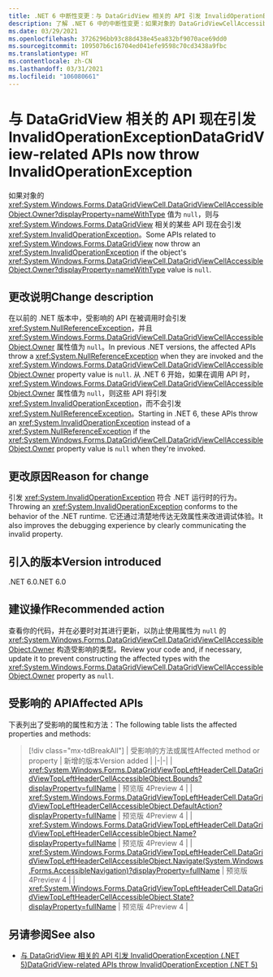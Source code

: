 ```yaml
---
title: .NET 6 中断性变更：与 DataGridView 相关的 API 引发 InvalidOperationException
description: 了解 .NET 6 中的中断性变更：如果对象的 DataGridViewCellAccessibleObject.Owner 值为 null，则某些与 DataGridView 相关的 API 会引发异常。
ms.date: 03/29/2021
ms.openlocfilehash: 3726296bb93c88d438e45ea832bf9070ace69dd0
ms.sourcegitcommit: 109507b6c16704ed041efe9598c70cd3438a9fbc
ms.translationtype: HT
ms.contentlocale: zh-CN
ms.lasthandoff: 03/31/2021
ms.locfileid: "106080661"
---
```

# <a name="datagridview-related-apis-now-throw-invalidoperationexception"></a><span data-ttu-id="8088a-103">与 DataGridView 相关的 API 现在引发 InvalidOperationException</span><span class="sxs-lookup"><span data-stu-id="8088a-103">DataGridView-related APIs now throw InvalidOperationException</span></span>

<span data-ttu-id="8088a-104">如果对象的 <xref:System.Windows.Forms.DataGridViewCell.DataGridViewCellAccessibleObject.Owner?displayProperty=nameWithType> 值为 `null`，则与 <xref:System.Windows.Forms.DataGridView> 相关的某些 API 现在会引发 <xref:System.InvalidOperationException>。</span><span class="sxs-lookup"><span data-stu-id="8088a-104">Some APIs related to <xref:System.Windows.Forms.DataGridView> now throw an <xref:System.InvalidOperationException> if the object's <xref:System.Windows.Forms.DataGridViewCell.DataGridViewCellAccessibleObject.Owner?displayProperty=nameWithType> value is `null`.</span></span>

## <a name="change-description"></a><span data-ttu-id="8088a-105">更改说明</span><span class="sxs-lookup"><span data-stu-id="8088a-105">Change description</span></span>

<span data-ttu-id="8088a-106">在以前的 .NET 版本中，受影响的 API 在被调用时会引发 <xref:System.NullReferenceException>，并且 <xref:System.Windows.Forms.DataGridViewCell.DataGridViewCellAccessibleObject.Owner> 属性值为 `null`。</span><span class="sxs-lookup"><span data-stu-id="8088a-106">In previous .NET versions, the affected APIs throw a <xref:System.NullReferenceException> when they are invoked and the <xref:System.Windows.Forms.DataGridViewCell.DataGridViewCellAccessibleObject.Owner> property value is `null`.</span></span> <span data-ttu-id="8088a-107">从 .NET 6 开始，如果在调用 API 时，<xref:System.Windows.Forms.DataGridViewCell.DataGridViewCellAccessibleObject.Owner> 属性值为 `null`，则这些 API 将引发 <xref:System.InvalidOperationException>，而不会引发 <xref:System.NullReferenceException>。</span><span class="sxs-lookup"><span data-stu-id="8088a-107">Starting in .NET 6, these APIs throw an <xref:System.InvalidOperationException> instead of a <xref:System.NullReferenceException> if the <xref:System.Windows.Forms.DataGridViewCell.DataGridViewCellAccessibleObject.Owner> property value is `null` when they're invoked.</span></span>

## <a name="reason-for-change"></a><span data-ttu-id="8088a-108">更改原因</span><span class="sxs-lookup"><span data-stu-id="8088a-108">Reason for change</span></span>

<span data-ttu-id="8088a-109">引发 <xref:System.InvalidOperationException> 符合 .NET 运行时的行为。</span><span class="sxs-lookup"><span data-stu-id="8088a-109">Throwing an <xref:System.InvalidOperationException> conforms to the behavior of the .NET runtime.</span></span> <span data-ttu-id="8088a-110">它还通过清楚地传达无效属性来改进调试体验。</span><span class="sxs-lookup"><span data-stu-id="8088a-110">It also improves the debugging experience by clearly communicating the invalid property.</span></span>

## <a name="version-introduced"></a><span data-ttu-id="8088a-111">引入的版本</span><span class="sxs-lookup"><span data-stu-id="8088a-111">Version introduced</span></span>

<span data-ttu-id="8088a-112">.NET 6.0</span><span class="sxs-lookup"><span data-stu-id="8088a-112">.NET 6.0</span></span>

## <a name="recommended-action"></a><span data-ttu-id="8088a-113">建议操作</span><span class="sxs-lookup"><span data-stu-id="8088a-113">Recommended action</span></span>

<span data-ttu-id="8088a-114">查看你的代码，并在必要时对其进行更新，以防止使用属性为 `null` 的 <xref:System.Windows.Forms.DataGridViewCell.DataGridViewCellAccessibleObject.Owner> 构造受影响的类型。</span><span class="sxs-lookup"><span data-stu-id="8088a-114">Review your code and, if necessary, update it to prevent constructing the affected types with the <xref:System.Windows.Forms.DataGridViewCell.DataGridViewCellAccessibleObject.Owner> property as `null`.</span></span>

## <a name="affected-apis"></a><span data-ttu-id="8088a-115">受影响的 API</span><span class="sxs-lookup"><span data-stu-id="8088a-115">Affected APIs</span></span>

<span data-ttu-id="8088a-116">下表列出了受影响的属性和方法：</span><span class="sxs-lookup"><span data-stu-id="8088a-116">The following table lists the affected properties and methods:</span></span>

> [!div class="mx-tdBreakAll"]
> | <span data-ttu-id="8088a-117">受影响的方法或属性</span><span class="sxs-lookup"><span data-stu-id="8088a-117">Affected method or property</span></span> | <span data-ttu-id="8088a-118">新增的版本</span><span class="sxs-lookup"><span data-stu-id="8088a-118">Version added</span></span> |
> |-|-|
> | <xref:System.Windows.Forms.DataGridViewTopLeftHeaderCell.DataGridViewTopLeftHeaderCellAccessibleObject.Bounds?displayProperty=fullName> | <span data-ttu-id="8088a-119">预览版 4</span><span class="sxs-lookup"><span data-stu-id="8088a-119">Preview 4</span></span> |
> | <xref:System.Windows.Forms.DataGridViewTopLeftHeaderCell.DataGridViewTopLeftHeaderCellAccessibleObject.DefaultAction?displayProperty=fullName> | <span data-ttu-id="8088a-120">预览版 4</span><span class="sxs-lookup"><span data-stu-id="8088a-120">Preview 4</span></span> |
> | <xref:System.Windows.Forms.DataGridViewTopLeftHeaderCell.DataGridViewTopLeftHeaderCellAccessibleObject.Name?displayProperty=fullName> | <span data-ttu-id="8088a-121">预览版 4</span><span class="sxs-lookup"><span data-stu-id="8088a-121">Preview 4</span></span> |
>| <xref:System.Windows.Forms.DataGridViewTopLeftHeaderCell.DataGridViewTopLeftHeaderCellAccessibleObject.Navigate(System.Windows.Forms.AccessibleNavigation)?displayProperty=fullName> | <span data-ttu-id="8088a-122">预览版 4</span><span class="sxs-lookup"><span data-stu-id="8088a-122">Preview 4</span></span> |
> | <xref:System.Windows.Forms.DataGridViewTopLeftHeaderCell.DataGridViewTopLeftHeaderCellAccessibleObject.State?displayProperty=fullName> | <span data-ttu-id="8088a-123">预览版 4</span><span class="sxs-lookup"><span data-stu-id="8088a-123">Preview 4</span></span> |

## <a name="see-also"></a><span data-ttu-id="8088a-124">另请参阅</span><span class="sxs-lookup"><span data-stu-id="8088a-124">See also</span></span>

- [<span data-ttu-id="8088a-125">与 DataGridView 相关的 API 引发 InvalidOperationException (.NET 5)</span><span class="sxs-lookup"><span data-stu-id="8088a-125">DataGridView-related APIs throw InvalidOperationException (.NET 5)</span></span>](../5.0/null-owner-causes-invalidoperationexception.md)

<!--

### Affected APIs

- `P:System.Windows.Forms.DataGridViewTopLeftHeaderCell.DataGridViewTopLeftHeaderCellAccessibleObject.Bounds`
- `P:System.Windows.Forms.DataGridViewTopLeftHeaderCell.DataGridViewTopLeftHeaderCellAccessibleObject.DefaultAction`
- `P:System.Windows.Forms.DataGridViewTopLeftHeaderCell.DataGridViewTopLeftHeaderCellAccessibleObject.Name`
- `M:System.Windows.Forms.DataGridViewTopLeftHeaderCell.DataGridViewTopLeftHeaderCellAccessibleObject.Navigate(System.Windows.Forms.AccessibleNavigation)`
- `P:System.Windows.Forms.DataGridViewTopLeftHeaderCell.DataGridViewTopLeftHeaderCellAccessibleObject.State`

### Category

Windows Forms

-->
